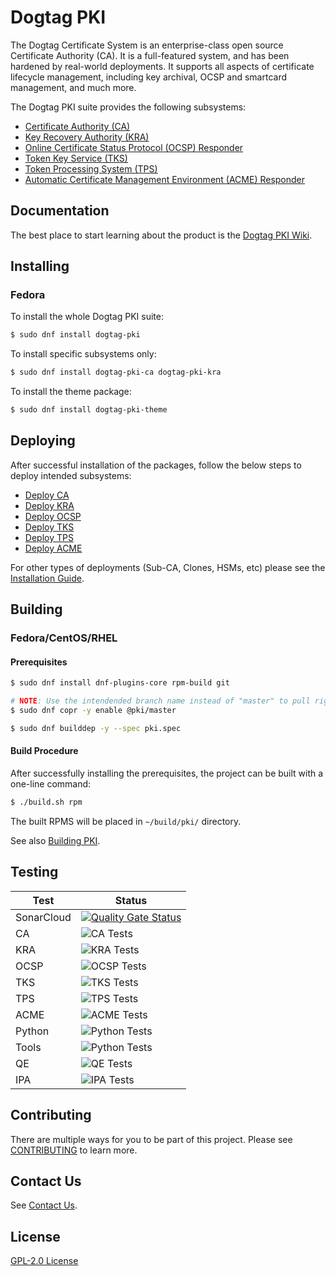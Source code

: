 # Dogtag PKI

The Dogtag Certificate System is an enterprise-class open source Certificate Authority (CA). It is a full-featured
system, and has been hardened by real-world deployments. It supports all aspects of certificate lifecycle management,
including key archival, OCSP and smartcard management, and much more.

The Dogtag PKI suite provides the following subsystems:

- [Certificate Authority (CA)](https://github.com/dogtagpki/pki/wiki/Certificate-Authority)
- [Key Recovery Authority (KRA)](https://github.com/dogtagpki/pki/wiki/Key-Recovery-Authority)
- [Online Certificate Status Protocol (OCSP) Responder](https://github.com/dogtagpki/pki/wiki/OCSP-Responder)
- [Token Key Service (TKS)](https://github.com/dogtagpki/pki/wiki/Token-Key-Service)
- [Token Processing System (TPS)](https://github.com/dogtagpki/pki/wiki/Token-Processing-System)
- [Automatic Certificate Management Environment (ACME) Responder](https://github.com/dogtagpki/pki/wiki/ACME-Responder)

## Documentation

The best place to start learning about the product is the [Dogtag PKI Wiki](https://github.com/dogtagpki/pki/wiki).

## Installing

### Fedora

To install the whole Dogtag PKI suite:

````bash
$ sudo dnf install dogtag-pki
````

To install specific subsystems only:

````bash
$ sudo dnf install dogtag-pki-ca dogtag-pki-kra
````

To install the theme package:

````bash
$ sudo dnf install dogtag-pki-theme
````

## Deploying

After successful installation of the packages, follow the below steps to deploy intended subsystems:

- [Deploy CA](docs/installation/ca/Installing_CA.md)
- [Deploy KRA](docs/installation/kra/Installing_KRA.md)
- [Deploy OCSP](docs/installation/ocsp/Installing_OCSP.md)
- [Deploy TKS](docs/installation/tks/Installing_TKS.md)
- [Deploy TPS](docs/installation/tps/Installing_TPS.md)
- [Deploy ACME](docs/installation/acme/Installing_PKI_ACME_Responder.md)

For other types of deployments (Sub-CA, Clones, HSMs, etc) please see
the [Installation Guide](https://github.com/dogtagpki/pki/wiki/Installation-Guide).

## Building

### Fedora/CentOS/RHEL

#### Prerequisites

````bash
$ sudo dnf install dnf-plugins-core rpm-build git

# NOTE: Use the intendended branch name instead of "master" to pull right dependency version
$ sudo dnf copr -y enable @pki/master

$ sudo dnf builddep -y --spec pki.spec
````

#### Build Procedure

After successfully installing the prerequisites, the project can be built with a one-line command:

````bash
$ ./build.sh rpm
````

The built RPMS will be placed in `~/build/pki/` directory.

See also [Building PKI](docs/development/Building_PKI.md).

## Testing

| Test       | Status                                                                               |
| ---------- | ------------------------------------------------------------------------------------ |
| SonarCloud | [![Quality Gate Status](https://sonarcloud.io/api/project_badges/measure?project=dogtagpki_pki&metric=alert_status)](https://sonarcloud.io/summary/new_code?id=dogtagpki_pki)                                           |
| CA         | ![CA Tests](https://github.com/dogtagpki/pki/workflows/CA%20Tests/badge.svg)         |
| KRA        | ![KRA Tests](https://github.com/dogtagpki/pki/workflows/KRA%20Tests/badge.svg)       |
| OCSP       | ![OCSP Tests](https://github.com/dogtagpki/pki/workflows/OCSP%20Tests/badge.svg)     |
| TKS        | ![TKS Tests](https://github.com/dogtagpki/pki/workflows/TKS%20Tests/badge.svg)       |
| TPS        | ![TPS Tests](https://github.com/dogtagpki/pki/workflows/TPS%20Tests/badge.svg)       |
| ACME       | ![ACME Tests](https://github.com/dogtagpki/pki/workflows/ACME%20Tests/badge.svg)     |
| Python     | ![Python Tests](https://github.com/dogtagpki/pki/workflows/Python%20Tests/badge.svg) |
| Tools      | ![Python Tests](https://github.com/dogtagpki/pki/workflows/Tools%20Tests/badge.svg)  |
| QE         | ![QE Tests](https://github.com/dogtagpki/pki/workflows/QE%20Tests/badge.svg)         |
| IPA        | ![IPA Tests](https://github.com/dogtagpki/pki/workflows/IPA%20Tests/badge.svg)       |

## Contributing

There are multiple ways for you to be part of this project. Please see [CONTRIBUTING]( CONTRIBUTING.md) to learn more.

## Contact Us

See [Contact Us](https://github.com/dogtagpki/pki/wiki/Contact-Us).

## License

[GPL-2.0 License](LICENSE)
